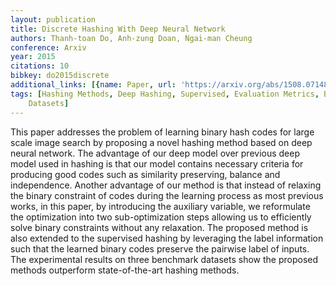 ```yaml
---
layout: publication
title: Discrete Hashing With Deep Neural Network
authors: Thanh-toan Do, Anh-zung Doan, Ngai-man Cheung
conference: Arxiv
year: 2015
citations: 10
bibkey: do2015discrete
additional_links: [{name: Paper, url: 'https://arxiv.org/abs/1508.07148'}]
tags: [Hashing Methods, Deep Hashing, Supervised, Evaluation Metrics, Benchmarks and
    Datasets]
---
```

This paper addresses the problem of learning binary hash codes for large
scale image search by proposing a novel hashing method based on deep neural
network. The advantage of our deep model over previous deep model used in
hashing is that our model contains necessary criteria for producing good codes
such as similarity preserving, balance and independence. Another advantage of
our method is that instead of relaxing the binary constraint of codes during
the learning process as most previous works, in this paper, by introducing the
auxiliary variable, we reformulate the optimization into two sub-optimization
steps allowing us to efficiently solve binary constraints without any
relaxation.
  The proposed method is also extended to the supervised hashing by leveraging
the label information such that the learned binary codes preserve the pairwise
label of inputs.
  The experimental results on three benchmark datasets show the proposed
methods outperform state-of-the-art hashing methods.